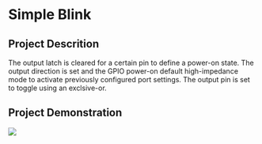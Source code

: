 # Simple Blink
## Project Descrition
The output latch is cleared for a certain pin to define a power-on state.  The output direction is set and the GPIO power-on default high-impedance mode to activate previously configured port settings.  The output pin is set to toggle using an exclsive-or.

## Project Demonstration
![](https://media.giphy.com/media/3o7aCRGTgV3GxhlJcs/giphy.gif)
